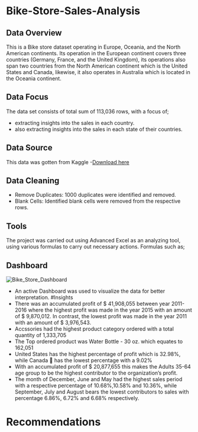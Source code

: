 # Bike-Store-Sales-Analysis
## Data Overview
This is a Bike store dataset operating in Europe, Oceania, and the North American continents. Its operation in the European continent covers three countries (Germany, France, and the United Kingdom), its operations also span two countries from the North American continent which is the United States and Canada, likewise, it also operates in Australia which is located in the Oceania continent.
## Data Focus
The data set consists of total sum of 113,036 rows, with a focus of;
- extracting insights into the sales in each country.
- also extracting insights into the sales in each state of their countries.
## Data Source
This data was gotten from Kaggle
-[Download here](https://www.kaggle.com/datasets/prepinstaprime/europe-bike-store-sales)
## Data Cleaning
- Remove Duplicates: 1000 duplicates were identified and removed.
- Blank Cells: Identified blank cells were removed from the respective rows.
## Tools
The project was carried out using Advanced Excel as an analyzing tool, using various formulas to carry out necessary actions. Formulas such as;

## Dashboard
![Bike_Store_Dashboard](https://github.com/user-attachments/assets/f0c329bd-9586-4c1f-b28e-868f25ab131a)

- An active Dashboard was used to visualize the data for better interpretation.
#Insights
- There was an accumulated profit of $ 41,908,055 between year 2011-2016 where the highest profit was made in the year 2015 with an amount of $ 9,870,012. In contrast, the lowest profit was made in the year 2011 with an amount of $ 3,976,543.
- Accssories had the highest product category ordered with a total quantity of 1,333,705 
- The Top ordered product was Water Bottle - 30 oz. which equates to 162,051 
- United States has the highest percentage of profit which is 32.98%, while Canada 🍁 has the lowest percentage with a 9.02%
- With an accumulated profit of $ 20,877,655 this makes the Adults 35-64 age group to be the highest contributor to the organization’s profit.
- The month of December, June and May had the highest sales period with a respective percentage of 10.68%,10.58% and 10.36%, while September, July and August bears the lowest contributors to sales with percentage 6.86%, 6.72% and 6.68% respectively.
# Recommendations
